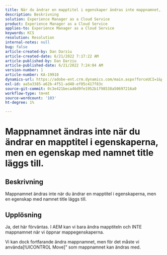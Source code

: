 ```yaml
---
title: När du ändrar en mapptitel i egenskaper ändras inte mappnamnet, utan en egenskap med namnet title läggs till.
description: Beskrivning
solution: Experience Manager as a Cloud Service
product: Experience Manager as a Cloud Service
applies-to: Experience Manager as a Cloud Service
keywords: KCS
resolution: Resolution
internal-notes: null
bug: false
article-created-by: Dan Darziu
article-created-date: 6/21/2022 7:17:22 AM
article-published-by: Dan Darziu
article-published-date: 6/21/2022 7:24:04 AM
version-number: 1
article-number: KA-19910
dynamics-url: https://adobe-ent.crm.dynamics.com/main.aspx?forceUCI=1&pagetype=entityrecord&etn=knowledgearticle&id=053ad32b-32f1-ec11-bb3d-6045bd015658
exl-id: aa5a3385-a62b-4f51-ad48-ef05c417f83c
source-git-commit: 0c3e421beca46d9fe1952b1f98538a50697216a0
workflow-type: tm+mt
source-wordcount: '103'
ht-degree: 1%

---
```


# Mappnamnet ändras inte när du ändrar en mapptitel i egenskaperna, men en egenskap med namnet title läggs till.

## Beskrivning

Mappnamnet ändras inte när du ändrar en mapptitel i egenskaperna, men en egenskap med namnet title läggs till.

## Upplösning

Ja, det här förväntas. I AEM kan vi bara ändra mapptiteln och INTE mappnamnet när vi öppnar mappegenskaperna.

Vi kan dock fortfarande ändra mappnamnet, men för det måste vi använda[!UICONTROL Move]&quot; som mappnamnet kan ändras med.
